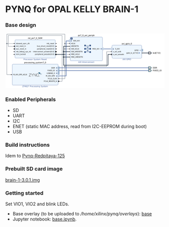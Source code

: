 # PYNQ for OPAL KELLY BRAIN-1
### Base design
<img src="doc/base_bd.png"/>

### Enabled Peripherals
* SD 
* UART 
* I2C
* ENET (static MAC address, read from I2C-EEPROM during boot)
* USB 

### Build instructions
Idem to [Pynq-Redpitaya-125](https://github.com/dspsandbox/Pynq-Redpitaya-125)

### Prebuilt SD card image 
[brain-1-3.0.1.img](https://drive.google.com/file/d/1duGko8uhv1DI6xE9HKY4kBQSg6Nn-2yp/view?usp=sharing)


### Getting started
Set VIO1, VIO2 and blink LEDs.
* Base overlay (to be uploaded to */home/xilinx/pynq/overlays*): [base](pynq/boards/brain-1/base)
* Jupyter notebook: [base.ipynb](notebooks/base.ipynb).


